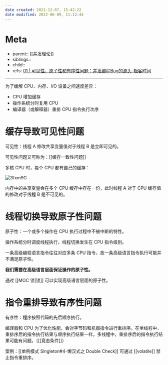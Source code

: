 ```yaml
---
date created: 2021-12-07, 15:42:22
date modified: 2022-06-09, 11:12:44
---
```


# Meta

- parent:: [[并发理论]]
- siblings::
- child::
- refs: [01 | 可见性、原子性和有序性问题：并发编程Bug的源头-极客时间](https://time.geekbang.org/column/article/83682)

---

为了缓解 CPU、内存、I/O 设备之间速度差异：

- CPU 增加缓存
- 操作系统分时复用 CPU
- 编译器（或解释器）重排 CPU 指令执行次序

# 缓存导致可见性问题

可见性：线程 A 修改共享变量值对于线程 B 是立即可见的。

可见性问题又可称为：[[缓存一致性问题]]

多核 CPU 时，每个 CPU 都有自己的缓存：

![3fxm9G](https://pic-bed-615.oss-cn-beijing.aliyuncs.com/3fxm9G.png)

内存中的共享变量会在多个 CPU 缓存中存在一份，此时线程 A 对于 CPU 缓存值的修改对于线程 B 是不可见的。

# 线程切换导致原子性问题

原子性：一个或多个操作在 CPU 执行过程中不被中断的特性。

操作系统分时调度线程执行，线程切换发生在 CPU 指令级别。

一条高级编程语言指令往往对应多条 CPU 指令，故一条高级语言指令执行可能并不满足原子性。

**我们需要在高级语言层面保证操作的原子性。**

通过 [[MOC 锁|锁]] 可以实现高级语言层面的原子性。

# 指令重排导致有序性问题

有序性：程序按照代码的先后顺序执行。

编译器和 CPU 为了优化性能，会对字节码和机器指令进行重排序。在单线程中，重排序后的指令执行结果与顺序执行结果一样。多线程中，重排序后的指令执行结果可能有问题。（[[竞态条件]]）

案例：[[单例模式 Singleton#4-懒汉式之 Double Check]] 可通过 [[volatile]] 禁止指令重排序。
